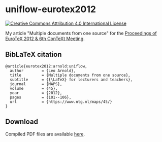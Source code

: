 # uniflow-eurotex2012

[![Creative Commons Attribution 4.0 International License](https://i.creativecommons.org/l/by/4.0/80x15.png)](http://creativecommons.org/licenses/by/4.0/)

My article "Multiple documents from one source" for the [Proceedings of EuroTeX 2012 & 6th ConTeXt Meeting](https://www.ntg.nl/maps/45/).

## BibLaTeX citation

```TeX
@article{eurotex2012:arnold:uniflow,
  author        = {Leo Arnold},
  title         = {Multiple documents from one source},
  subtitle      = {{\LaTeX} for lecturers and teachers},
  journal       = {MAPS},
  volume        = {45},
  year          = {2012},
  pages         = {101--106},
  url           = {https://www.ntg.nl/maps/45/}
}
```

## Download

Compiled PDF files are available [here](https://github.com/leoarnold/uniflow-eurotex2012/releases).

